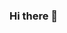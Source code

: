 ### Hi there 👋

<!--
**MohammadAlArabi/MohammadAlArabi** is a ✨ _special_ ✨ repository because its `README.md` (this file) appears on your GitHub profile.

Here are some ideas to get you started:

- 🔭 I’m currently working on ... RiceDroid
- 🌱 I’m currently learning ... Android ROM development 
- 👯 I’m looking to collaborate on ... iOS 😅
- 🤔 I’m looking for help with ... ROM development 
- 💬 Ask me about ... Custom ROM 
- 📫 How to reach me: ... @YourDulavai
- 😄 Pronouns: ... Banglish
- ⚡ Fun fact: ... iam funny 
-->
